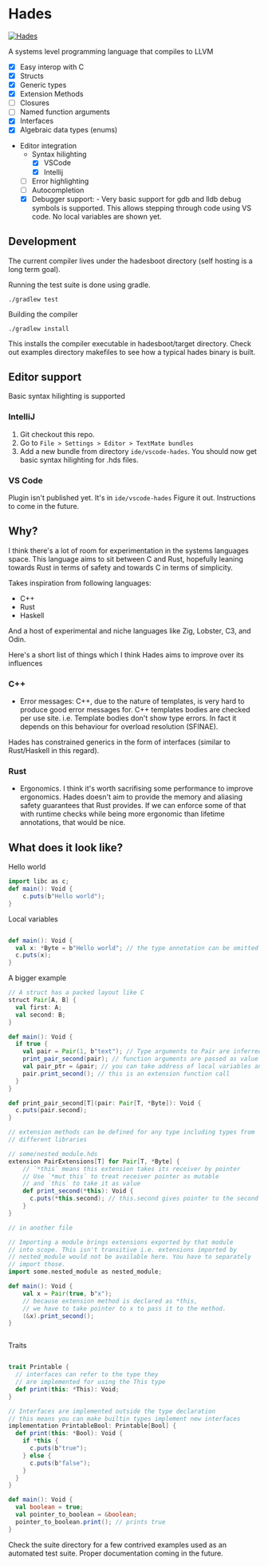 # Hades
 [![Hades](https://circleci.com/gh/dhruvrajvanshi/hades-lang.svg?style=shield)](https://app.circleci.com/pipelines/github/dhruvrajvanshi/hades-lang)

A systems level programming language that compiles to LLVM

- [x] Easy interop with C
- [x] Structs
- [x] Generic types
- [x] Extension Methods
- [ ] Closures
- [ ] Named function arguments
- [x] Interfaces
- [x] Algebraic data types (enums)
- Editor integration
    - Syntax hilighting
        - [x] VSCode
        - [x] Intellij
    - [ ] Error highlighting
    - [ ] Autocompletion
    - [x] Debugger support:
          - Very basic support for gdb and lldb debug symbols is supported. This allows stepping through code using VS code. No local variables are shown yet.
    
## Development
The current compiler lives under the hadesboot directory (self hosting is a long term goal).

Running the test suite is done using gradle.
```
./gradlew test
```

Building the compiler

```
./gradlew install
```
This installs the compiler executable in hadesboot/target directory. Check out examples directory makefiles
to see how a typical hades binary is built.

## Editor support
Basic syntax hilighting is supported
### IntelliJ
1. Git checkout this repo.
2. Go to `File > Settings > Editor > TextMate bundles`
3. Add a new bundle from directory `ide/vscode-hades`.
You should now get basic syntax hilighting for .hds files.

### VS Code
Plugin isn't published yet. It's in `ide/vscode-hades` Figure it out.
Instructions to come in the future.

## Why?
I think there's a lot of room for experimentation in the systems languages space.
This language aims to sit between C and Rust, hopefully leaning
towards Rust in terms of safety and towards C in terms of simplicity.

Takes inspiration from following languages:
- C++
- Rust
- Haskell

And a host of experimental and niche languages like Zig, Lobster, C3, and Odin.

Here's a short list of things which I think Hades aims to improve over its influences

### C++ 
* Error messages: C++, due to the nature of templates, is very hard to produce good error messages for.
C++ templates bodies are checked per use site. i.e. Template bodies don't show type errors. In fact it depends
on this behaviour for overload resolution (SFINAE).

Hades has constrained generics in the form of interfaces (similar to Rust/Haskell in this regard).

### Rust
* Ergonomics. I think it's worth sacrifising some performance to improve ergonomics. Hades doesn't aim
  to provide the memory and aliasing safety guarantees that Rust provides. If we can enforce some of that with
  runtime checks while being more ergonomic than lifetime annotations, that would be nice.



## What does it look like?

Hello world
```scala
import libc as c;
def main(): Void {
    c.puts(b"Hello world");
}
```

Local variables
```scala

def main(): Void {
  val x: *Byte = b"Hello world"; // the type annotation can be omitted
  c.puts(x);
}

```

A bigger example

```scala
// A struct has a packed layout like C
struct Pair[A, B] {
  val first: A;
  val second: B;
}

def main(): Void {
  if true {
    val pair = Pair(1, b"text"); // Type arguments to Pair are inferred
    print_pair_second(pair); // function arguments are passed as value (a copy of pair is sent to print_pair
    val pair_ptr = &pair; // you can take address of local variables and pass them as pointers
    pair.print_second(); // this is an extension function call
  }
}

def print_pair_second[T](pair: Pair[T, *Byte]): Void {
  c.puts(pair.second);
}

// extension methods can be defined for any type including types from
// different libraries

// some/nested_module.hds
extension PairExtensions[T] for Pair[T, *Byte] {
    // `*this` means this extension takes its receiver by pointer
    // Use `*mut this` to treat receiver pointer as mutable
    // and `this` to take it as value
    def print_second(*this): Void {
      c.puts(*this.second); // this.second gives pointer to the second field of the struct. Dereference it using prefix *
    }
}

// in another file

// Importing a module brings extensions exported by that module
// into scope. This isn't transitive i.e. extensions imported by
// nested_module would not be available here. You have to separately
// import those.
import some.nested_module as nested_module;

def main(): Void {
    val x = Pair(true, b"x");
    // because extension method is declared as *this,
    // we have to take pointer to x to pass it to the method.
    (&x).print_second();
}



```

Traits

```scala

trait Printable {
  // interfaces can refer to the type they
  // are implemented for using the This type
  def print(this: *This): Void;
}

// Interfaces are implemented outside the type declaration
// this means you can make builtin types implement new interfaces
implementation PrintableBool: Printable[Bool] {
  def print(this: *Bool): Void {
    if *this {
      c.puts(b"true");
    } else {
      c.puts(b"false");
    }
  }
}

def main(): Void {
  val boolean = true;
  val pointer_to_boolean = &boolean;
  pointer_to_boolean.print(); // prints true
}

```



Check the suite directory for a few contrived examples used as an automated test suite.
Proper documentation coming in the future.

